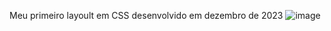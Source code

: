 Meu primeiro layoult em CSS
desenvolvido em dezembro de 2023
![image](https://github.com/dasilva9/primeiro-layoult/assets/133068489/40f43fa1-4c21-4087-84ab-e4baed1354f9)
